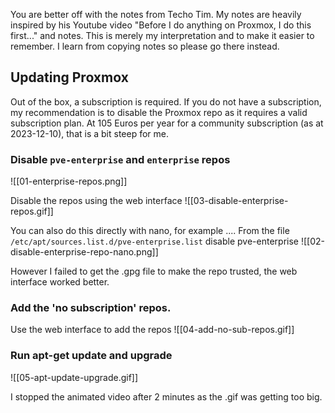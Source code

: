 You are better off with the notes from Techo Tim. My notes are heavily inspired by his Youtube video "Before I do anything on Proxmox, I do this first..." and notes. This is merely my interpretation and to make it easier to remember. I learn from copying notes so please go there instead.

## Updating Proxmox 

Out of the box, a subscription is required. If you do not have a subscription, my recommendation is to disable the Proxmox repo as it requires a valid subscription plan. At 105 Euros per year for a community subscription (as at 2023-12-10), that is a bit steep for me.

### Disable `pve-enterprise` and `enterprise` repos

![[01-enterprise-repos.png]]

Disable the repos using the web interface
![[03-disable-enterprise-repos.gif]]

You can also do this directly with nano, for example ....
From the file `/etc/apt/sources.list.d/pve-enterprise.list` disable pve-enterprise
![[02-disable-enterprise-repo-nano.png]]

However I failed to get the .gpg file to make the repo trusted, the web interface worked better.


### Add the 'no subscription' repos.

Use the web interface to add the repos
![[04-add-no-sub-repos.gif]]

### Run apt-get update and upgrade

![[05-apt-update-upgrade.gif]]


I stopped the animated video after 2 minutes as the .gif was getting too big.




